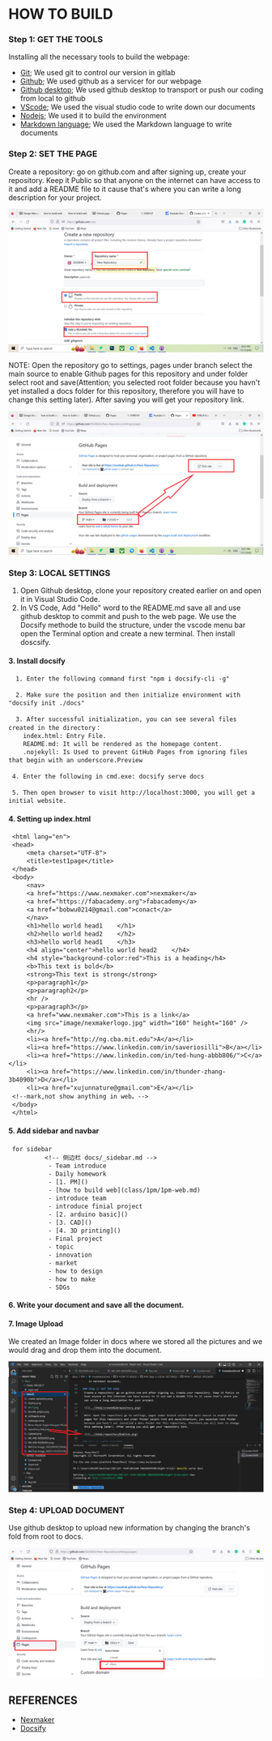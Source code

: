 # HOW TO BUILD 

### Step 1: GET THE TOOLS
 Installing all the necessary tools to build the webpage:

    
- [Git](https://git-scm.com/downloads); We used git to control our version in gitlab
- [Github](https://about.gitlab.com/); We used github as a servicer for our webpage
- [Github desktop](https://www.gitbook.com/); We used github desktop to transport or push our coding from local to github
- [VScode](https://code.visualstudio.com/); We used the visual studio code to write down our documents
- [Nodejs](https://nodejs.org/en/); We used it to build the environment
- [Markdown language](https://www.nexmaker.com/doc/1projectmanage/markdown.html); We used the Markdown language to write documents

### Step 2: SET THE PAGE
 Create a repository: go on github.com and after signing up, create your repository. Keep it Public so that anyone on the internet can have access to it and add a README file to it cause that's where you can write a long description for your project. 

 ![](../IMAGE/create%20repository.png)

 NOTE: Open the repository go to settings, pages under branch select the main source to enable Github pages for this repository and under folder select root and save(Attention; you selected root folder because you havn't yet installed a docs folder for this repository, therefore you will have to change this setting later). After saving you will get your repository link.

 ![](../IMAGE/repository%20link.png)

### Step 3: LOCAL SETTINGS

 1. Open Github desktop, clone your repository created earlier on and open it in Visual Studio Code.
 2. In VS Code, Add "Hello" word to the README.md save all and use github desktop to commit and push to the web page.
    We use the Docsify methode to build the structure, under the vscode menu bar open the Terminal option and create a new terminal. Then install doscsify.


 #### 3.  Install docsify
      1. Enter the following command first "npm i docsify-cli -g"

      2. Make sure the position and then initialize environment with "docsify init ./docs"

      3. After successful initialization, you can see several files created in the directory：
        index.html: Entry File.
        README.md: It will be rendered as the homepage content.
        .nojekyll: Is Used to prevent GitHub Pages from ignoring files that begin with an underscore.Preview
        
     4. Enter the following in cmd.exe: docsify serve docs
     
     5. Then open browser to visit http://localhost:3000, you will get a initial website.


 #### 4. Setting up index.html
  <!DOCTYPE html>
     <html lang="en">
     <head>
         <meta charset="UTF-8">
         <title>test1page</title>
     </head>
     <body>
         <nav>
         <a href="https://www.nexmaker.com">nexmaker</a>
         <a href="https://fabacademy.org">fabacademy</a>
         <a href="bobwu0214@gmail.com">conact</a>
         </nav>
         <h1>hello world head1    </h1>
         <h2>hello world head2    </h2>
         <h3>hello world head1    </h3>
         <h4 align="center">hello world head2    </h4>
         <h4 style="background-color:red">This is a heading</h4>
         <b>This text is bold</b>
         <strong>This text is strong</strong>
         <p>paragraph1</p>
         <p>paragraph2</p>
         <hr />
         <p>paragraph3</p>
         <a href="www.nexmaker.com">This is a link</a>
         <img src="image/nexmakerlogo.jpg" width="160" height="160" />
         <hr/>
         <li><a href="http://ng.cba.mit.edu">A</a></li> 
         <li><a href="https://www.linkedin.com/in/saveriosilli">B</a></li> 
         <li><a href="https://www.linkedin.com/in/ted-hung-abbb806/">C</a></li> 
         <li><a href="https://www.linkedin.com/in/thunder-zhang-3b4090b">D</a></li> 
         <li><a href="xujunnature@gmail.com">E</a></li> 
     <!--mark,not show anything in web。-->
     </body>
     </html>

 #### 5.  Add sidebar and navbar
     for sidebar 
              <!-- 侧边栏 docs/_sidebar.md -->
               - Team introduce
               - Daily homework
               - [1. PM]()
               - [how to build web](class/1pm/1pm-web.md)
               - introduce team
               - introduce finial project
               - [2. arduino basic]()
               - [3. CAD]()
               - [4. 3D printing]()
               - Final project
               - topic
               - innovation
               - market
               - how to design 
               - how to make
               - SDGs

 #### 6. Write your document and save all the document.

 #### 7. Image Upload
 We created an Image folder in docs where we stored all the pictures and we would drag and drop them into the document.

 ![](../IMAGE/Image%20upload.png)

 ### Step 4: UPLOAD DOCUMENT
 Use github desktop to upload new information by changing the branch's fold from root to docs.

 ![](../IMAGE/docs.png)


 ## REFERENCES 
 - [Nexmaker](https://www.nexmaker.com/)
 - [Docsify](https://docsify.js.org/#/?id=docsify)
